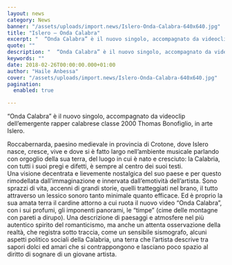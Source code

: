 ```yaml
---
layout: news
category: News
banner: "/assets/uploads/import.news/Islero-Onda-Calabra-640x640.jpg"
title: "Islero – Onda Calabra"
excerpt: "  “Onda Calabra” è il nuovo singolo, accompagnato da videoclip dell’emergente rapper calabrese classe 2000 Thomas Bonofiglio, in arte Islero. Roccabernarda, paesino medievale in provincia di Crotone, dove Islero nasce, cresce, vive e dove si è fatto largo nell’ambiente musicale parlando con orgoglio della sua terra, del luogo in cui è nato e cresciuto: la [&hellip"
quote: ""
description: "  “Onda Calabra” è il nuovo singolo, accompagnato da videoclip dell’emergente rapper calabrese classe 2000 Thomas Bonofiglio, in arte Islero. Roccabernarda, paesino medievale in provincia di Crotone, dove Islero nasce, cresce, vive e dove si è fatto largo nell’ambiente musicale parlando con orgoglio della sua terra, del luogo in cui è nato e cresciuto: la [&hellip"
keywords: ""
date: 2018-02-26T00:00:00.000+01:00
author: "Haile Anbessa"
cover: "/assets/uploads/import.news/Islero-Onda-Calabra-640x640.jpg"
pagination:
  enabled: true

---
```


“Onda Calabra” è il nuovo singolo, accompagnato da videoclip dell’emergente rapper calabrese classe 2000 Thomas Bonofiglio, in arte Islero.

Roccabernarda, paesino medievale in provincia di Crotone, dove Islero nasce, cresce, vive e dove si è fatto largo nell’ambiente musicale parlando con orgoglio della sua terra, del luogo in cui è nato e cresciuto: la Calabria, con tutti i suoi pregi e difetti, è sempre al centro dei suoi testi.  
Una visione decentrata e lievemente nostalgica del suo paese e per questo rimodellata dall’immaginazione e innervata dall’emotività dell’artista. Sono sprazzi di vita, accenni di grandi storie, quelli tratteggiati nel brano, il tutto attraverso un lessico sonoro tanto minimale quanto efficace. Ed è proprio la sua amata terra il cardine attorno a cui ruota il nuovo video “Onda Calabra”, con i sui profumi, gli imponenti panorami, le “timpe” (cime delle montagne con pareti a dirupo). Una descrizione di paesaggi e atmosfere nel più autentico spirito del romanticismo, ma anche un attenta osservazione della realtà, che registra sotto traccia, come un sensibile sismografo, alcuni aspetti politico sociali della Calabria, una terra che l’artista descrive tra sapori dolci ed amari che si contrappongono e lasciano poco spazio al diritto di sognare di un giovane artista.